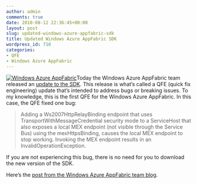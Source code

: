 ```yaml
---
author: admin
comments: true
date: 2010-08-12 22:36:45+00:00
layout: post
slug: updated-windows-azure-appfabric-sdk
title: Updated Windows Azure AppFabric SDK
wordpress_id: 710
categories:
- QFE
- Windows Azure AppFabric
---
```


[![Windows Azure AppFabric](http://images.wadewegner.com/wordpress/2010/08/AppFabric2.png)](http://www.microsoft.com/windowsazure/appfabric/default.aspx)Today the Windows Azure AppFabric team released an [update to the SDK](http://www.microsoft.com/downloads/details.aspx?FamilyID=39856a03-1490-4283-908f-c8bf0bfad8a5&displaylang=en). This release is what’s called a QFE (quick fix engineering) update that’s intended to address bugs or breaking issues. To my knowledge, this is the first QFE for the Windows Azure AppFabric. In this case, the QFE fixed one bug:

 

>   
> 
> Adding a Ws2007HttpRelayBinding endpoint that uses TransportWithMessageCredential security mode to a ServiceHost that also exposes a local MEX endpoint (not visible through the Service Bus) using the mexHttpsBinding, causes the local MEX endpoint to stop working. Invoking the MEX endpoint results in an InvalidOperationException.

 

If you are not experiencing this bug, there is no need for you to download the new version of the SDK.

 

Here’s the [post from the Windows Azure AppFabric team blog](http://blogs.msdn.com/b/windowsazureappfabric/archive/2010/08/12/new-version-of-the-windows-azure-appfabric-sdk-available-for-download.aspx).

 
